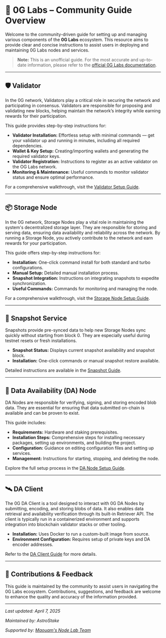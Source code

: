 # 🧪 0G Labs – Community Guide Overview

Welcome to the community-driven guide for setting up and managing various components of the **0G Labs** ecosystem. This resource aims to provide clear and concise instructions to assist users in deploying and maintaining 0G Labs nodes and services.

> **Note:** This is an unofficial guide. For the most accurate and up-to-date information, please refer to the [official 0G Labs documentation](https://docs.0g.ai).

---

## 🛡️ Validator

In the 0G network, Validators play a critical role in securing the network and participating in consensus. Validators are responsible for proposing and validating new blocks, helping maintain the network’s integrity while earning rewards for their participation.

This guide provides step-by-step instructions for:

- **Validator Installation:** Effortless setup with minimal commands — get your validator up and running in minutes, including all required dependencies.
- **Wallet & Key Setup:** Creating/importing wallets and generating the required validator keys.
- **Validator Registration:** Instructions to register as an active validator on the OG Labs network.
- **Monitoring & Maintenance:** Useful commands to monitor validator status and ensure optimal performance.

For a comprehensive walkthrough, visit the [Validator Setup Guide](./validator).

---

## 📦 Storage Node

In the 0G network, Storage Nodes play a vital role in maintaining the system's decentralized storage layer. They are responsible for storing and serving data, ensuring data availability and reliability across the network. By running a Storage Node, you actively contribute to the network and earn rewards for your participation.

This guide offers step-by-step instructions for:

- **Installation:** One-click command install for both standard and turbo configurations.
- **Manual Setup:** Detailed manual installation process.
- **Snapshot Integration:** Instructions on integrating snapshots to expedite synchronization.
- **Useful Commands:** Commands for monitoring and managing the node.

For a comprehensive walkthrough, visit the [Storage Node Setup Guide](./storage-node).

---

## 🧵 Snapshot Service

Snapshots provide pre-synced data to help new Storage Nodes sync quickly without starting from block 0. They are especially useful during testnet resets or fresh installations.

- **Snapshot Status:** Displays current snapshot availability and snapshot block.
- **Installation:** One-click commands or manual snapshot restore available.

Detailed instructions are available in the [Snapshot Guide](./snapshot).

---

## 🧠 Data Availability (DA) Node

DA Nodes are responsible for verifying, signing, and storing encoded blob data. They are essential for ensuring that data submitted on-chain is available and can be proven to exist.

This guide includes:

- **Requirements:** Hardware and staking prerequisites.
- **Installation Steps:** Comprehensive steps for installing necessary packages, setting up environments, and building the project.
- **Configuration:** Guidance on editing configuration files and setting up services.
- **Management:** Instructions for starting, stopping, and deleting the node.

Explore the full setup process in the [DA Node Setup Guide](./0gda-node).

---

## 🛰️ DA Client

The 0G DA Client is a tool designed to interact with 0G DA Nodes by submitting, encoding, and storing blobs of data. It also enables data retrieval and availability verification through its built-in Retriever API. The client is typically run in a containerized environment and supports integration into blockchain validator stacks or other tooling.

- **Installation:** Uses Docker to run a custom-built image from source.
- **Environment Configuration:** Requires setup of private keys and DA encoder addresses.

Refer to the [DA Client Guide](./0gda-client) for more details.

---

## 🤝 Contributions & Feedback

This guide is maintained by the community to assist users in navigating the 0G Labs ecosystem. Contributions, suggestions, and feedback are welcome to enhance the quality and accuracy of the information provided.

---

*Last updated: April 7, 2025*

*Maintained by: AstroStake*

*Supported by: [Maouam's Node Lab Team](https://maouam.nodelab.my.id/)*
